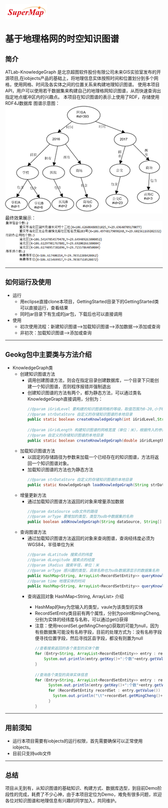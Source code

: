 ![company](/image/company.png) 
# 基于地理格网的时空知识图谱
## 简介
ATLab-KnowledgeGraph 是北京超图软件股份有限公司未来GIS实验室发布的开源项目,在iobjects产品的基础上，将地理信息实体按照时间和位置划分到多个网格，使用网格、时间及各实体之间的位置关系来构建地理知识图谱。
使用本项目API，用户可以使用若干数据集来构建自己的地理格网知识图谱，从而快速查询出指定地点缓冲区内的兴趣点。
本项目在知识图谱的表示上使用了RDF，存储使用RDF4J数据库
图谱示意图：
![shiyitu](/image/shiyi.png)
最终效果展示：
![xiaoguo](/image/result.png)

--- 
## 如何运行及使用
- 运行
  - 用eclipse直接clone本项目，GettingStarted目录下的GettingStarted类可以直接运行，查看结果
  - 同时jar目录下有生成的jar包，下载后也可以直接调用
- 使用
  - 初次使用流程：新建知识图谱-->加载知识图谱-->添加数据-->添加或查询
  - 非初次：加载知识图谱-->添加或查询

---
## Geokg包中主要类与方法介绍
- KnowledgeGraph类
  - 创建知识图谱方法 
    - 调用创建图谱方法，则会在指定目录创建数据库，一个目录下只能创建一个知识图谱，否则程序报错并强制退出
    - 创建知识图谱的方法有两个，都为静态方法，可以通过类名KnowledgeGraph直接调用，分别为： 
      ```java
      //@param iGridLevel 要构建的知识图谱网格的等级，取值范围为0-20,小于0取自动取0，大于20自动取20
      //@param strDataStore 自定义的存储知识图谱的本地目录
      public static boolean createKnowledgeGraph(int iGridLevel,String strDataStore){}
  
      //@param iGridLength 构建知识图谱的网格宽度（单位：米），根据传入的参数自动映射到网格等级，取值范围为9.8-9220000，分别对应等级20和0，小于9.8默认取9.8，大于9220000默认取9220000
      //@param 自定义的存储知识图谱的本地目录
      public static boolean createKnowledgeGraph(double iGridLength,String strDataStore){}
      ``` 
  - 加载知识图谱方法 
    - 以固定的存储路径为参数来加载一个已经存在的知识图谱，方法将返回一个知识图谱对象。
    - 加载知识图谱的方法也为静态方法
      ```java
      //@param strDataStore 自定义的存储知识图谱的本地目录
      public static KnowledgeGraph loadKnowledgeGraph(String strDataStore){}
      ``` 
  - 增量更新方法
    - 通过加载知识图谱方法返回的对象来增量添加数据
      ```java
      //@param dataSource udb文件的路径
      //@param arType 要增加的类型，类型为udb中数据集的名称
      public boolean addKnowledgeGraph(String dataSource, String[] arType){}
      ```  
  - 查询图谱方法 
    - 通过加载知识图谱方法返回的对象来查询图谱，查询经纬度必须为WGS84，半径单位为米
      ```java
      //@param dLatitude 搜索点的纬度
      //@param dLongitude 搜索点的经度
      //@param iRadius 搜索半径，单位：米
      //@param arType 感兴趣的类型，具体名称也为udb数据源显示的数据集名称
      public HashMap<String, ArrayList<RecordSetEntity>> queryKnowledgeGraph(double dLatitude, double dLongitude, double iRadius,String[] arType){}
      //@param time 地理实体的时间
      public HashMap<String, ArrayList<RecordSetEntity>> queryKnowledgeGraph(double dLatitude, double dLongitude, double iRadius,String[] arType，String time){}
      ```   
    - 查询返回对象 HashMap<String, ArrayList<RecordSetEntity>> 介绍
      - HashMap的key为您输入的类型，vaule为该类型的实体
      - RecordSetEntity类目前有两个属性，分别为point和mingCheng,分别为实体的经纬度与名称，可以通过get()获得
      - 注意：使用recordSet.getMingCheng()获取的可能为null，因为有些数据集可能没有名称字段，目前的处理方式为：没有名称字段便寻找位置字段，然后寻找区县字段，都没有则置为null
        ```java
        //查看搜索返回的各个类型的实体个数
        for (Entry<String, ArrayList<RecordSetEntity>> entry : result.entrySet()) {
            System.out.println(entry.getKey()+":个数"+entry.getValue().size());
        }

        //查询各个类型的具体实体信息
        for (Entry<String, ArrayList<RecordSetEntity>> entry : result.entrySet()) {
              System.out.println(entry.getKey()+":个数"+entry.getValue().size());
              for (RecordSetEntity recordSet : entry.getValue()) {
                System.out.println("\t"+recordSet.getMingCheng()+recordSet.getPoint());
              }
        }
        ``` 


---
## 用前须知
- 运行本项目需要有iobjects的运行权限，首先需要确保可以正常使用iobjects。
- 目前只支持udb文件
 
---
## 总结
项目从无到有，从知识图谱的基础知识、构建方式、数据库选型，到目前Demo阶段性的完成，耗费了不少心神，由于本项目定位为Demo，难免有很多问题，欢迎各位对知识图谱和地理信息有兴趣的同学加入，共同维护。